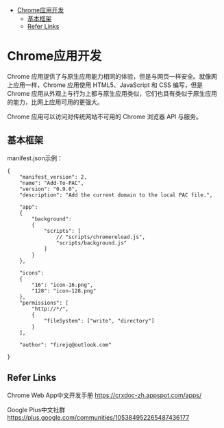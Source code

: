 - [Chrome应用开发](#chrome%E5%BA%94%E7%94%A8%E5%BC%80%E5%8F%91)
  - [基本框架](#%E5%9F%BA%E6%9C%AC%E6%A1%86%E6%9E%B6)
  - [Refer Links](#refer-links)

# Chrome应用开发

Chrome 应用提供了与原生应用能力相同的体验，但是与网页一样安全。就像网上应用一样，Chrome 应用使用 HTML5、JavaScript 和 CSS 编写，但是 Chrome 应用从外观上与行为上都与原生应用类似，它们也具有类似于原生应用的能力，比网上应用可用的更强大。

Chrome 应用可以访问对传统网站不可用的 Chrome 浏览器 API 与服务。

## 基本框架

manifest.json示例： 
```
{
    "manifest_version": 2,
    "name": "Add-To-PAC",
    "version": "0.9.0",
    "description": "Add the current domain to the local PAC file.",

    "app":
    {
        "background":
        {
            "scripts": [
                // "scripts/chromereload.js",
                "scripts/background.js"
            ]
        }
    },

    "icons":
    {
        "16": "icon-16.png",
        "128": "icon-128.png"
    },
    "permissions": [
        "http://*/",
        {
            "fileSystem": ["write", "directory"]
        }
    ],

    "author": "firejq@outlook.com"

}
```

## Refer Links
Chrome Web App中文开发手册  https://crxdoc-zh.appspot.com/apps/ 

Google Plus中文社群  https://plus.google.com/communities/105384952265487436177 
